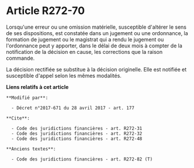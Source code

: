 # Article R272-70

Lorsqu'une erreur ou une omission matérielle, susceptible d'altérer le sens de ses dispositions, est constatée dans un
jugement ou une ordonnance, la formation de jugement ou le magistrat qui a rendu le jugement ou l'ordonnance peut y apporter,
dans le délai de deux mois à compter de la notification de la décision en cause, les corrections que la raison commande.

La décision rectifiée se substitue à la décision originelle. Elle est notifiée et susceptible d'appel selon les mêmes
modalités.

**Liens relatifs à cet article**

	**Modifié par**:

	  - Décret n°2017-671 du 28 avril 2017 - art. 177

	**Cite**:

	  - Code des juridictions financières - art. R272-31
	  - Code des juridictions financières - art. R272-32
	  - Code des juridictions financières - art. R272-48

	**Anciens textes**:

	  - Code des juridictions financières - art. R272-82 (T)
